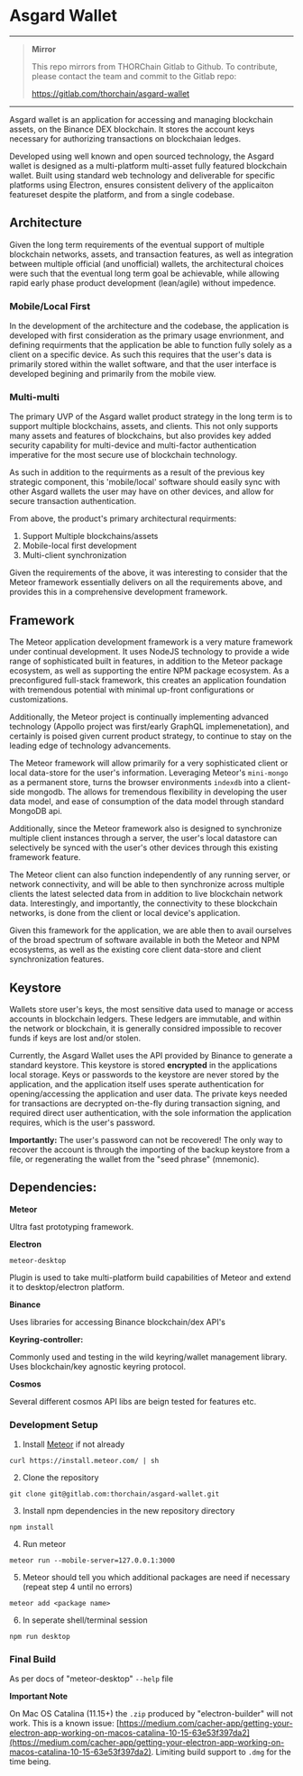 # Asgard Wallet #

****

> **Mirror**
>
> This repo mirrors from THORChain Gitlab to Github. 
> To contribute, please contact the team and commit to the Gitlab repo:
>
> https://gitlab.com/thorchain/asgard-wallet


****

Asgard wallet is an application for accessing and managing blockchain assets, on the Binance DEX blockchain. It stores the account keys necessary for authorizing transactions on blockchaian ledges.

Developed using well known and open sourced technology, the Asgard wallet is designed as a multi-platform multi-asset fully featured blockchain wallet. Built using standard web technology and deliverable for specific platforms using Electron, ensures consistent delivery of the applicaiton featureset despite the platform, and from a single codebase.

## Architecture ##

Given the long term requirements of the eventual support of multiple blockchain networks, assets, and transaction features, as well as integration between multiple official (and unofficial) wallets, the architectural choices were such that the eventual long term goal be achievable, while allowing rapid early phase product development (lean/agile) without impedence.

### Mobile/Local First ###

In the development of the architecture and the codebase, the application is developed with first consideration as the primary usage envrionment, and defining requirments that the application be able to function fully solely as a client on a specific device. As such this requires that the user's data is primarily stored within the wallet software, and that the user interface is developed begining and primarily from the mobile view.

### Multi-multi ###

The primary UVP of the Asgard wallet product strategy in the long term is to support multiple blockchains, assets, and clients. This not only supports many assets and features of blockchains, but also provides key added security capability for multi-device and multi-factor authentication imperative for the most secure use of blockchain technology.

As such in addition to the requirments as a result of the previous key strategic component, this 'mobile/local' software should easily sync with other Asgard wallets the user may have on other devices, and allow for secure transaction authentication.

From above, the product's primary architectural requirments:

1. Support Multiple blockchains/assets
2. Mobile-local first development
3. Multi-client synchronization


Given the requirements of the above, it was interesting to consider that the Meteor framework essentially delivers on all the requirements above, and provides this in a comprehensive development framework.

## Framework ##

The Meteor application development framework is a very mature framework under continual development. It uses NodeJS technology to provide a wide range of sophisticated built in features, in addition to the Meteor package ecosystem, as well as supporting the entire NPM package ecosystem. As a preconfigured full-stack framework, this creates an application foundation with tremendous potential with minimal up-front configurations or customizations.

Additionally, the Meteor project is continually implementing advanced technology (Appollo project was first/early GraphQL implemenetation), and certainly is poised given current product strategy, to continue to stay on the leading edge of technology advancements.

The Meteor framework will allow primarily for a very sophisticated client or local data-store for the user's information. Leveraging Meteor's `mini-mongo` as a permanent store, turns the browser environments `indexdb` into a client-side mongodb. The allows for tremendous flexibility in developing the user data model, and ease of consumption of the data model through standard MongoDB api.

Additionally, since the Meteor framework also is designed to synchronize multiple client instances through a server, the user's local datastore can selectively be synced with the user's other devices through this existing framework feature.

The Meteor client can also function independently of any running server, or network connectivity, and will be able to then synchronize across multiple clients the latest selected data from in addition to live blockchain network data. Interestingly, and importantly, the connectivity to these blockchain networks, is done from the client or local device's application.

Given this framework for the application, we are able then to avail ourselves of the broad spectrum of software available in both the Meteor and NPM ecosystems, as well as the existing core client data-store and client synchronization features.

## Keystore ##

Wallets store user's keys, the most sensitive data used to manage or access accounts in blockchain ledgers. These ledgers are immutable, and within the network or blockchain, it is generally considred impossible to recover funds if keys are lost and/or stolen.

Currently, the Asgard Wallet uses the API provided by Binance to generate a standard keystore. This keystore is stored **encrypted** in the applications local storage. Keys or passwords to the keystore are never stored by the application, and the application itself uses sperate authentication for opening/accessing the application and user data. The private keys needed for transactions are decrypted on-the-fly during transaction signing, and required direct user authentication, with the sole information the application requires, which is the user's password.

**Importantly:** The user's password can not be recovered! The only way to recover the account is through the importing of the backup keystore from a file, or regenerating the wallet from the "seed phrase" (mnemonic).



## Dependencies: ##

**Meteor**

Ultra fast prototyping framework.

**Electron**

`meteor-desktop `

Plugin is used to take multi-platform build capabilities of Meteor and extend it to desktop/electron platform.

**Binance**

Uses libraries for accessing Binance blockchain/dex API's

**Keyring-controller:**

Commonly used and testing in the wild keyring/wallet management library. Uses blockchain/key agnostic keyring protocol.

**Cosmos**

Several different cosmos API libs are beign tested for features etc.

### Development  Setup ###

1. Install [Meteor](https://www.meteor.com/developers) if not already

`curl https://install.meteor.com/ | sh`


2. Clone the repository
  
`git clone git@gitlab.com:thorchain/asgard-wallet.git`

3. Install npm dependencies in the new repository directory

`npm install`

4. Run meteor

`meteor run --mobile-server=127.0.0.1:3000`

5. Meteor should tell you which additional packages are need if necessary (repeat step 4 until no errors)

`meteor add <package name>`

6. In seperate shell/terminal session

`npm run desktop`


### Final Build

As per docs of "meteor-desktop" `--help` file

**Important Note**

On Mac OS Catalina (11.15+) the `.zip` produced by "electron-builder" will not work. This is a known issue: [https://medium.com/cacher-app/getting-your-electron-app-working-on-macos-catalina-10-15-63e53f397da2](https://medium.com/cacher-app/getting-your-electron-app-working-on-macos-catalina-10-15-63e53f397da2). Limiting build support to `.dmg` for the time being.
